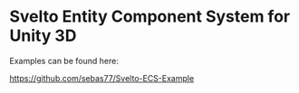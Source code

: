 Svelto Entity Component System for Unity 3D
=====================================

Examples can be found here:

https://github.com/sebas77/Svelto-ECS-Example

